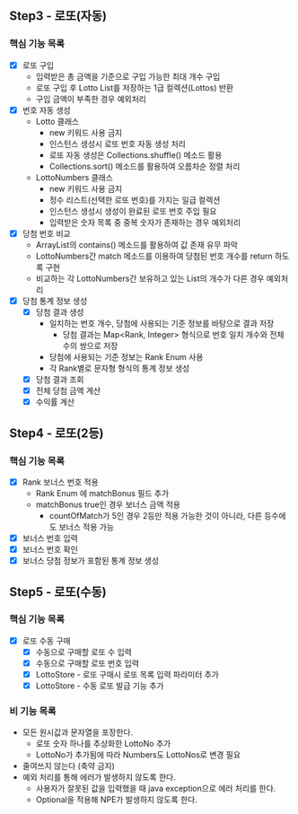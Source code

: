 
## Step3 - 로또(자동)

### 핵심 기능 목록
- [X] 로또 구입
  - 입력받은 총 금액을 기준으로 구입 가능한 최대 개수 구입
  - 로또 구입 후 Lotto List를 저장하는 1급 컬렉션(Lottos) 반환
  - 구입 금액이 부족한 경우 예외처리
- [X] 번호 자동 생성
  - Lotto 클래스
    - new 키워드 사용 금지
    - 인스턴스 생성시 로또 번호 자동 생성 처리
    - 로또 자동 생성은 Collections.shuffle() 메소드 활용
    - Collections.sort() 메소드를 활용하여 오름차순 정렬 처리
  - LottoNumbers 클래스
    - new 키워드 사용 금지
    - 정수 리스트(선택한 로또 번호)를 가지는 일급 컬렉션
    - 인스턴스 생성시 생성이 완료된 로또 번호 주입 필요
    - 입력받은 숫자 목록 중 중복 숫자가 존재하는 경우 예외처리
- [X] 당첨 번호 비교
  - ArrayList의 contains() 메소드를 활용하여 값 존재 유무 파악
  - LottoNumbers간 match 메소드를 이용하여 당첨된 번호 개수를 return 하도록 구현
  - 비교하는 각 LottoNumbers간 보유하고 있는 List의 개수가 다른 경우 예외처리
- [X] 당첨 통계 정보 생성
  - [X] 당첨 결과 생성
    - 일치하는 번호 개수, 당첨에 사용되는 기준 정보를 바탕으로 결과 저장
      - 당첨 결과는 Map<Rank, Integer> 형식으로 번호 일치 개수와 전체 수의 쌍으로 저장
    - 당첨에 사용되는 기준 정보는 Rank Enum 사용
    - 각 Rank별로 문자형 형식의 통계 정보 생성
  - [X] 당첨 결과 조회
  - [X] 전체 당첨 금액 계산
  - [X] 수익률 계산

## Step4 - 로또(2등)

### 핵심 기능 목록
- [X] Rank 보너스 번호 적용
  - Rank Enum 에 matchBonus 필드 추가
  - matchBonus true인 경우 보너스 금액 적용
    - countOfMatch가 5인 경우 2등만 적용 가능한 것이 아니라, 다른 등수에도 보너스 적용 가능
- [X] 보너스 번호 입력
- [X] 보너스 번호 확인
- [X] 보너스 당첨 정보가 포함된 통계 정보 생성

## Step5 - 로또(수동)

### 핵심 기능 목록
- [X] 로또 수동 구매
  - [X] 수동으로 구매할 로또 수 입력
  - [X] 수동으로 구매할 로또 번호 입력
  - [X] LottoStore - 로또 구매시 로또 목록 입력 파라미터 추가
  - [X] LottoStore - 수동 로또 발급 기능 추가

### 비 기능 목록
- 모든 원시값과 문자열을 포장한다.
  - 로또 숫자 하나를 추상화한 LottoNo 추가
  - LottoNo가 추가됨에 따라 Numbers도 LottoNos로 변경 필요
- 줄여쓰지 않는다 (축약 금지)
- 예외 처리를 통해 에러가 발생하지 않도록 한다.
  - 사용자가 잘못된 값을 입력했을 때 java exception으로 에러 처리를 한다.
  - Optional을 적용해 NPE가 발생하지 않도록 한다.
